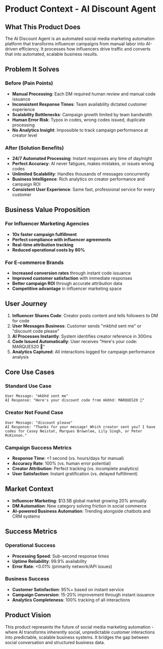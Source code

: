 # Product Context - AI Discount Agent

## What This Product Does

The AI Discount Agent is an automated social media marketing automation platform that transforms influencer campaigns from manual labor into AI-driven efficiency. It processes how influencers drive traffic and converts that into automated, scalable business results.

## Problem It Solves

### Before (Pain Points)
- **Manual Processing**: Each DM required human review and manual code issuance
- **Inconsistent Response Times**: Team availability dictated customer experience
- **Scalability Bottlenecks**: Campaign growth limited by team bandwidth
- **Human Error Risk**: Typos in codes, wrong codes issued, duplicate processing
- **No Analytics Insight**: Impossible to track campaign performance at creator level

### After (Solution Benefits)
- **24/7 Automated Processing**: Instant responses any time of day/night
- **Perfect Accuracy**: AI never fatigues, makes mistakes, or issues wrong codes
- **Unlimited Scalability**: Handles thousands of messages concurrently
- **Business Intelligence**: Rich analytics on creator performance and campaign ROI
- **Consistent User Experience**: Same fast, professional service for every customer

## Business Value Proposition

### For Influencer Marketing Agencies
- **10x faster campaign fulfillment**
- **Perfect compliance with influencer agreements**
- **Real-time attribution tracking**
- **Reduced operational costs by 80%**

### For E-commerce Brands
- **Increased conversion rates** through instant code issuance
- **Improved customer satisfaction** with immediate responses
- **Better campaign ROI** through accurate attribution data
- **Competitive advantage** in influencer marketing space

## User Journey

1. **Influencer Shares Code**: Creator posts content and tells followers to DM for code
2. **User Messages Business**: Customer sends "mkbhd sent me" or "discount code please"
3. **AI Processes Instantly**: System identifies creator reference in 300ms
4. **Code Issued Automatically**: User receives "Here's your code: MARQUES20 🎉"
5. **Analytics Captured**: All interactions logged for campaign performance analysis

## Core Use Cases

### Standard Use Case
```
User Message: "mkbhd sent me"
AI Response: "Here's your discount code from mkbhd: MARQUES20 🎉"
```

### Creator Not Found Case
```
User Message: "discount please"
AI Response: "Thanks for your message! Which creator sent you? I have codes for Casey Neistat, Marques Brownlee, Lily Singh, or Peter McKinnon."
```

### Campaign Success Metrics
- **Response Time**: <1 second (vs. hours/days for manual)
- **Accuracy Rate**: 100% (vs. human error potential)
- **Creator Attribution**: Perfect tracking (vs. incomplete analytics)
- **User Satisfaction**: Instant gratification (vs. delayed fulfillment)

## Market Context

- **Influencer Marketing**: $13.5B global market growing 20% annually
- **DM Automation**: New category solving friction in social commerce
- **AI-powered Business Automation**: Trending alongside chatbots and CRM systems

## Success Metrics

### Operational Success
- **Processing Speed**: Sub-second response times
- **Uptime Reliability**: 99.9% availability
- **Error Rate**: <0.01% (primarily network/API issues)

### Business Success
- **Customer Satisfaction**: 95%+ based on instant service
- **Campaign Conversion**: 15-20% improvement through instant issuance
- **Analytics Completeness**: 100% tracking of all interactions

## Product Vision

This product represents the future of social media marketing automation - where AI transforms inherently social, unpredictable customer interactions into predictable, scalable business systems. It bridges the gap between social conversation and structured business data.
